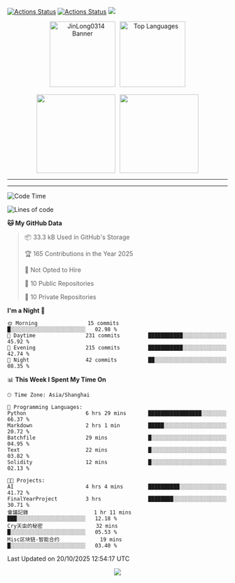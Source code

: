 [![Actions Status](https://github.com/JinLong0314/JinLong0314/workflows/wakatime-stats/badge.svg)](https://github.com/JinLong0314/JinLong0314/actions)
[![Actions Status](https://github.com/JinLong0314/JinLong0314/workflows/update-gh-activity-new/badge.svg)](https://github.com/JinLong0314/JinLong0314/actions)
![](https://visitor-badge-deno.deno.dev/JinLong0314.JinLong0314.svg)
<br>
 
<div align="center" style="display: flex; justify-content: center; align-items: center; gap: 10px;">
  <img src="https://socialify.git.ci/JinLong0314/JinLong0314/image?custom_language=Python&font=Inter&language=1&name=1&pattern=Plus" alt="JinLong0314 Banner" height="150"/>
  <img src="https://github-readme-stats.vercel.app/api/top-langs/?username=JinLong0314&hide_border=true" alt="Top Languages" height="150"/>
</div>

<br>

<div align="center" style="display: flex; justify-content: center; align-items: center; gap: 10px;">
  <img src="https://spotify-github-profile.kittinanx.com/api/view?uid=31afscsa66thkz2rxnganseg5i3a&cover_image=true&theme=default&show_offline=false&background_color=121212&interchange=true&bar_color=53b14f&bar_color_cover=true"  height="180"/>
  <img src="https://spotify-recently-played-readme.vercel.app/api?user=31afscsa66thkz2rxnganseg5i3a&count=5&width=600" height="180"/>
</div>


---

<!--START_SECTION:activity-->

<!--END_SECTION:activity-->

---

<!--START_SECTION:waka-->
![Code Time](http://img.shields.io/badge/Code%20Time-63%20hrs%2013%20mins-blue)

![Lines of code](https://img.shields.io/badge/From%20Hello%20World%20I%27ve%20Written-2.3%20million%20lines%20of%20code-blue)

**🐱 My GitHub Data** 

> 📦 33.3 kB Used in GitHub's Storage 
 > 
> 🏆 165 Contributions in the Year 2025
 > 
> 🚫 Not Opted to Hire
 > 
> 📜 10 Public Repositories 
 > 
> 🔑 10 Private Repositories 
 > 
**I'm a Night 🦉** 

```text
🌞 Morning                15 commits          █░░░░░░░░░░░░░░░░░░░░░░░░   02.98 % 
🌆 Daytime                231 commits         ███████████░░░░░░░░░░░░░░   45.92 % 
🌃 Evening                215 commits         ███████████░░░░░░░░░░░░░░   42.74 % 
🌙 Night                  42 commits          ██░░░░░░░░░░░░░░░░░░░░░░░   08.35 % 
```


📊 **This Week I Spent My Time On** 

```text
🕑︎ Time Zone: Asia/Shanghai

💬 Programming Languages: 
Python                   6 hrs 29 mins       █████████████████░░░░░░░░   66.37 % 
Markdown                 2 hrs 1 min         █████░░░░░░░░░░░░░░░░░░░░   20.72 % 
Batchfile                29 mins             █░░░░░░░░░░░░░░░░░░░░░░░░   04.95 % 
Text                     22 mins             █░░░░░░░░░░░░░░░░░░░░░░░░   03.82 % 
Solidity                 12 mins             █░░░░░░░░░░░░░░░░░░░░░░░░   02.13 % 

🐱‍💻 Projects: 
AI                       4 hrs 4 mins        ██████████░░░░░░░░░░░░░░░   41.72 % 
FinalYearProject         3 hrs               ████████░░░░░░░░░░░░░░░░░   30.71 % 
會議記錄                     1 hr 11 mins        ███░░░░░░░░░░░░░░░░░░░░░░   12.18 % 
Cry天虫的秘密                 32 mins             █░░░░░░░░░░░░░░░░░░░░░░░░   05.53 % 
Misc区块链-智能合约             19 mins             █░░░░░░░░░░░░░░░░░░░░░░░░   03.40 % 
```


 Last Updated on 20/10/2025 12:54:17 UTC
<!--END_SECTION:waka-->



<p align="center">
  <img src="https://capsule-render.vercel.app/api?type=waving&color=gradient&height=60&section=footer"/>
</p>
